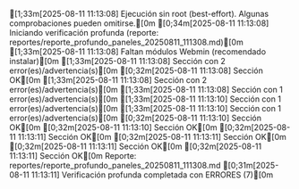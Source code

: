 [1;33m[2025-08-11 11:13:08] Ejecución sin root (best-effort). Algunas comprobaciones pueden omitirse.[0m
[0;34m[2025-08-11 11:13:08] Iniciando verificación profunda (reporte: reportes/reporte_profundo_paneles_20250811_111308.md)[0m
[1;33m[2025-08-11 11:13:08] Faltan módulos Webmin (recomendado instalar)[0m
[1;33m[2025-08-11 11:13:08] Sección con 2 error(es)/advertencia(s)[0m
[0;32m[2025-08-11 11:13:08] Sección OK[0m
[1;33m[2025-08-11 11:13:08] Sección con 2 error(es)/advertencia(s)[0m
[1;33m[2025-08-11 11:13:08] Sección con 1 error(es)/advertencia(s)[0m
[1;33m[2025-08-11 11:13:10] Sección con 1 error(es)/advertencia(s)[0m
[1;33m[2025-08-11 11:13:10] Sección con 1 error(es)/advertencia(s)[0m
[0;32m[2025-08-11 11:13:10] Sección OK[0m
[0;32m[2025-08-11 11:13:10] Sección OK[0m
[0;32m[2025-08-11 11:13:11] Sección OK[0m
[0;32m[2025-08-11 11:13:11] Sección OK[0m
[0;32m[2025-08-11 11:13:11] Sección OK[0m
[0;32m[2025-08-11 11:13:11] Sección OK[0m
Reporte: reportes/reporte_profundo_paneles_20250811_111308.md
[0;31m[2025-08-11 11:13:11] Verificación profunda completada con ERRORES (7)[0m
